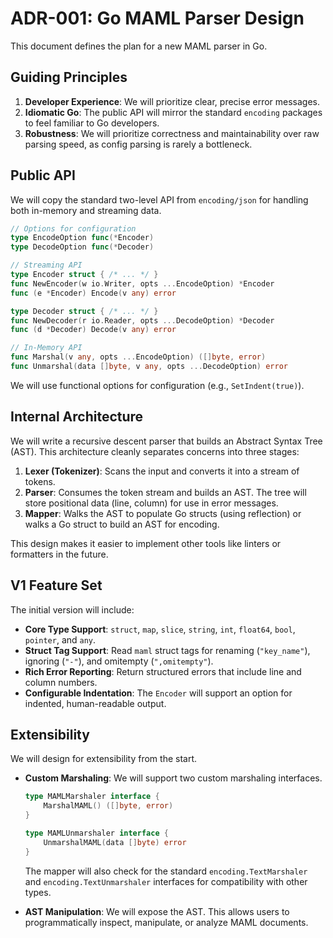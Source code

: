 # ADR-001: Go MAML Parser Design

This document defines the plan for a new MAML parser in Go.

## Guiding Principles

1. **Developer Experience**: We will prioritize clear, precise error messages.
2. **Idiomatic Go**: The public API will mirror the standard `encoding` packages
   to feel familiar to Go developers.
3. **Robustness**: We will prioritize correctness and maintainability over raw
   parsing speed, as config parsing is rarely a bottleneck.

## Public API

We will copy the standard two-level API from `encoding/json` for handling both
in-memory and streaming data.

```go
// Options for configuration
type EncodeOption func(*Encoder)
type DecodeOption func(*Decoder)

// Streaming API
type Encoder struct { /* ... */ }
func NewEncoder(w io.Writer, opts ...EncodeOption) *Encoder
func (e *Encoder) Encode(v any) error

type Decoder struct { /* ... */ }
func NewDecoder(r io.Reader, opts ...DecodeOption) *Decoder
func (d *Decoder) Decode(v any) error

// In-Memory API
func Marshal(v any, opts ...EncodeOption) ([]byte, error)
func Unmarshal(data []byte, v any, opts ...DecodeOption) error
```

We will use functional options for configuration (e.g., `SetIndent(true)`).

## Internal Architecture

We will write a recursive descent parser that builds an Abstract Syntax Tree
(AST). This architecture cleanly separates concerns into three stages:

1. **Lexer (Tokenizer)**: Scans the input and converts it into a stream of
   tokens.
2. **Parser**: Consumes the token stream and builds an AST. The tree will store
   positional data (line, column) for use in error messages.
3. **Mapper**: Walks the AST to populate Go structs (using reflection) or walks
   a Go struct to build an AST for encoding.

This design makes it easier to implement other tools like linters or formatters
in the future.

## V1 Feature Set

The initial version will include:

- **Core Type Support**: `struct`, `map`, `slice`, `string`, `int`, `float64`,
  `bool`, `pointer`, and `any`.
- **Struct Tag Support**: Read `maml` struct tags for renaming (`"key_name"`),
  ignoring (`"-"`), and omitempty (`",omitempty"`).
- **Rich Error Reporting**: Return structured errors that include line and
  column numbers.
- **Configurable Indentation**: The `Encoder` will support an option for
  indented, human-readable output.

## Extensibility

We will design for extensibility from the start.

- **Custom Marshaling**: We will support two custom marshaling interfaces.

  ```go
  type MAMLMarshaler interface {
      MarshalMAML() ([]byte, error)
  }

  type MAMLUnmarshaler interface {
      UnmarshalMAML(data []byte) error
  }
  ```

  The mapper will also check for the standard `encoding.TextMarshaler` and
  `encoding.TextUnmarshaler` interfaces for compatibility with other types.

- **AST Manipulation**: We will expose the AST. This allows users to
  programmatically inspect, manipulate, or analyze MAML documents.
